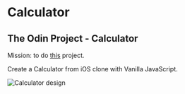 # Calculator
## The Odin Project - Calculator

Mission: to do [this](https://www.theodinproject.com/paths/foundations/courses/foundations/lessons/calculator) project.

Create a Calculator from iOS clone with Vanilla JavaScript.

![Calculator design](https://help.apple.com/assets/61606EE5D7F26F422E7EB450/61606EEAD7F26F422E7EB468/en_US/444e9701b92783985608b59943f635be.png)

